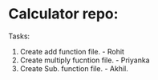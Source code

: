 # Calculator repo:

Tasks: 
1) Create add function file. - Rohit
2) Create multiply fucntion file. - Priyanka
3) Create Sub. function file. - Akhil.

